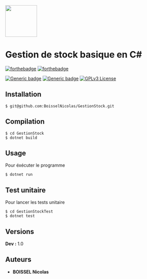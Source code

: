 <img src="https://blog.bracketshow.com/wp-content/uploads/2021/07/csharp.png" width="100px">

# Gestion de stock basique en C#

[![forthebadge](https://forthebadge.com/images/badges/built-with-love.svg)]()
[![forthebadge](https://forthebadge.com/images/badges/made-with-c-plus-plus.svg)](https://forthebadge.com)

[![Generic badge](https://img.shields.io/badge/For-Training-<green>.svg)](https://shields.io/)
[![Generic badge](https://img.shields.io/badge/Only-Terminal-<green>.svg)](https://shields.io/)
[![GPLv3 License](https://img.shields.io/badge/License-GPL%20v3-yellow.svg)]()


## Installation

```
$ git@github.com:BoisselNicolas/GestionStock.git
```

## Compilation


```
$ cd GestionStock
$ dotnet build
```

## Usage 

Pour éxécuter le programme

```
$ dotnet run 
```

## Test unitaire 

Pour lancer les tests unitaire

```
$ cd GestionStockTest
$ dotnet test 
```

## Versions

**Dev :** 1.0


## Auteurs

* **BOISSEL Nicolas** 
